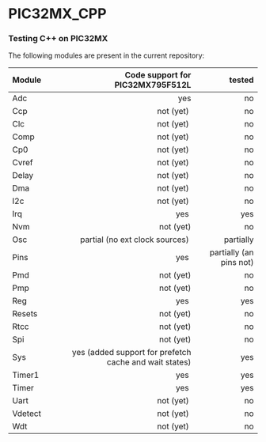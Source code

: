 # PIC32MX_CPP
### Testing C++ on PIC32MX
The following modules are present in the current repository:

| Module | Code support for PIC32MX795F512L | tested |
| ------- | -------------------------------:| ------:|
| Adc     | yes | no |
| Ccp     | not (yet) | no |
| Clc     | not (yet) | no |
| Comp    | not (yet) | no |
| Cp0     | not (yet) | no |
| Cvref   | not (yet) | no |
| Delay   | not (yet) | no |
| Dma     | not (yet) | no |
| I2c     | not (yet) | no |
| Irq     | yes | yes |
| Nvm     | not (yet) | no |
| Osc     | partial (no ext clock sources) | partially |
| Pins    | yes | partially (an pins not) |
| Pmd     | not (yet) | no |
| Pmp     | not (yet) | no |
| Reg     | yes | yes |
| Resets  | not (yet) | no |
| Rtcc    | not (yet) | no |
| Spi     | not (yet) | no |
| Sys     | yes (added support for prefetch cache and wait states) | yes |
| Timer1  | yes | yes |
| Timer   | yes | yes |
| Uart    | not (yet) | no |
| Vdetect | not (yet) | no |
| Wdt     | not (yet) | no |

